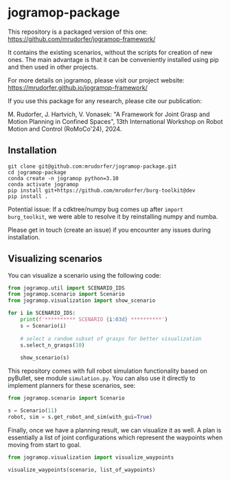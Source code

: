 # jogramop-package

This repository is a packaged version of this one:
https://github.com/mrudorfer/jogramop-framework/

It contains the existing scenarios, without the scripts for creation of new ones.
The main advantage is that it can be conveniently installed using pip and then used in other projects.

For more details on jogramop, please visit our project website:
https://mrudorfer.github.io/jogramop-framework/

If you use this package for any research, please cite our publication:

M. Rudorfer, J. Hartvich, V. Vonasek: "A Framework for Joint Grasp and Motion Planning in Confined Spaces", 13th International Workshop on Robot Motion and Control (RoMoCo'24), 2024.

## Installation

```commandline
git clone git@github.com:mrudorfer/jogramop-package.git
cd jogramop-package
conda create -n jogramop python=3.10
conda activate jogramop
pip install git+https://github.com/mrudorfer/burg-toolkit@dev
pip install .
```

Potential issue:
If a cdktree/numpy bug comes up after `import burg_toolkit`, we were able to resolve it by reinstalling numpy and numba.

Please get in touch (create an issue) if you encounter any issues during installation.

## Visualizing scenarios

You can visualize a scenario using the following code:

```python
from jogramop.util import SCENARIO_IDS
from jogramop.scenario import Scenario
from jogramop.visualization import show_scenario

for i in SCENARIO_IDS:
    print(f'********** SCENARIO {i:03d} **********')
    s = Scenario(i)
    
    # select a random subset of grasps for better visualization
    s.select_n_grasps(10)
    
    show_scenario(s)
```

This repository comes with full robot simulation functionality based on pyBullet, see module `simulation.py`.
You can also use it directly to implement planners for these scenarios, see:
```python
from jogramop.scenario import Scenario

s = Scenario(11)
robot, sim = s.get_robot_and_sim(with_gui=True)
```

Finally, once we have a planning result, we can visualize it as well.
A plan is essentially a list of joint configurations which represent the waypoints when moving from start to goal.
```python
from jogramop.visualization import visualize_waypoints

visualize_waypoints(scenario, list_of_waypoints)
```
